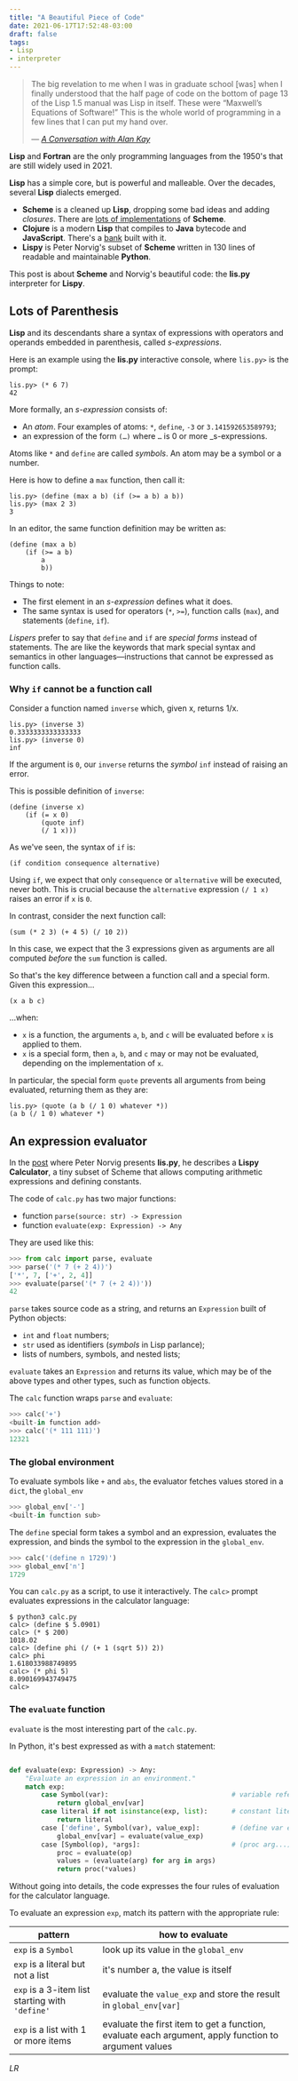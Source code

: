 ```yaml
---
title: "A Beautiful Piece of Code"
date: 2021-06-17T17:52:48-03:00
draft: false
tags:
- Lisp
- interpreter
---
```


> The big revelation to me when I was in graduate school [was] when I finally understood that the half page of code on the bottom of page 13 of the Lisp 1.5 manual was Lisp in itself. These were “Maxwell’s Equations of Software!” This is the whole world of programming in a few lines that I can put my hand over.
>
> — [_A Conversation with Alan Kay_](https://queue.acm.org/detail.cfm?id=1039523)


**Lisp** and **Fortran** are the only programming languages from the 1950's that are still widely used in 2021. 

**Lisp** has a simple core, but is powerful and malleable. Over the decades, several **Lisp** dialects emerged.

* **Scheme** is a cleaned up **Lisp**, dropping some bad ideas and adding _closures_. There are [lots of implementations](http://community.schemewiki.org/?scheme-faq-standards#implementations) of **Scheme**.
* **Clojure** is a modern **Lisp** that compiles to **Java** bytecode and **JavaScript**. There's a [bank](https://building.nubank.com.br/working-with-clojure-at-nubank/) built with it.
* **Lispy** is Peter Norvig's subset of **Scheme** written in 130 lines of readable and maintainable **Python**.

This post is about **Scheme** and Norvig's beautiful code: the **lis.py** interpreter for **Lispy**.

## Lots of Parenthesis

**Lisp** and its descendants share a syntax of expressions with operators and operands
embedded in parenthesis, called _s-expressions_.

Here is an example using the **lis.py** interactive console, where `lis.py>` is the prompt:

```
lis.py> (* 6 7)
42
```

More formally, an _s-expression_ consists of:

* An _atom_. Four examples of atoms: `*`, `define`, `-3` or `3.141592653589793`;
* an expression of the form `(…)` where `…` is 0 or more _s-expressions.

Atoms like `*` and `define` are called _symbols_.
An atom may be a symbol or a number.

Here is how to define a `max` function, then call it:

```
lis.py> (define (max a b) (if (>= a b) a b))
lis.py> (max 2 3)
3
```

In an editor, the same function definition may be written as:

```
(define (max a b)
    (if (>= a b)
        a
        b))
```

Things to note:

* The first element in an _s-expression_ defines what it does.
* The same syntax is used for operators (`*`, `>=`), function calls (`max`), and statements (`define`, `if`).

_Lispers_ prefer to say that `define` and `if` are _special forms_ instead of statements.
The are like the keywords that mark special syntax and semantics in other
languages—instructions that cannot be expressed as function calls.


### Why `if` cannot be a function call

Consider a function named `inverse` which, given x, returns 1/x.

```
lis.py> (inverse 3)
0.3333333333333333
lis.py> (inverse 0)
inf
```

If the argument is `0`, our `inverse` returns the _symbol_ `inf` instead of raising an error.

This is possible definition of `inverse`:


```
(define (inverse x)
    (if (= x 0)
        (quote inf)
        (/ 1 x)))
```

As we've seen, the syntax of `if` is:

```
(if condition consequence alternative)
```

Using `if`, we expect that only `consequence` or `alternative` will be executed, never both.
This is crucial because the `alternative` expression `(/ 1 x)` raises an error if `x` is `0`.

In contrast, consider the next function call:

```
(sum (* 2 3) (+ 4 5) (/ 10 2))
```

In this case, we expect that the 3 expressions given as arguments are all computed _before_ the `sum` function is called.

So that's the key difference between a function call and a special form.
Given this expression...

```(x a b c)```

...when:

* `x` is a function, the arguments `a`, `b`, and `c` will be evaluated before `x` is applied to them.
* `x` is a special form, then `a`, `b`, and `c` may or may not be evaluated, depending on the implementation of `x`. 

In particular, the special form `quote` prevents all arguments from being evaluated, returning them as they are:

```
lis.py> (quote (a b (/ 1 0) whatever *))
(a b (/ 1 0) whatever *)
```

## An expression evaluator

In the [post](https://norvig.com/lispy.html) where Peter Norvig presents **lis.py**,
he describes a **Lispy Calculator**, a tiny subset of Scheme
that allows computing arithmetic expressions and defining constants.

The code of `calc.py` has two major functions: 

* function `parse(source: str) -> Expression`
* function `evaluate(exp: Expression) -> Any`

They are used like this:

```python
>>> from calc import parse, evaluate
>>> parse('(* 7 (+ 2 4))')
['*', 7, ['+', 2, 4]]
>>> evaluate(parse('(* 7 (+ 2 4))'))
42
```

`parse` takes source code as a string, and returns an `Expression`
built of Python objects:

* `int` and `float` numbers;
* `str` used as identifiers (_symbols_ in Lisp parlance);
* lists of numbers, symbols, and nested lists;

`evaluate` takes an `Expression` and returns its value,
which may be of the above types and other types,
such as function objects.

The `calc` function wraps `parse` and `evaluate`:

```python
>>> calc('+')
<built-in function add>
>>> calc('(* 111 111)')
12321
```

### The global environment

To evaluate symbols like `+` and `abs`,
the evaluator fetches values stored in 
a `dict`, the `global_env`

```python
>>> global_env['-']
<built-in function sub>
```

The `define` special form takes a symbol and
an expression, evaluates the expression, and
binds the symbol to the expression in the
`global_env`.

```python
>>> calc('(define n 1729)')
>>> global_env['n']
1729
```

You can `calc.py` as a script, to use it interactively.
The `calc>` prompt evaluates expressions in the calculator language:

```
$ python3 calc.py 
calc> (define $ 5.0901)
calc> (* $ 200)
1018.02
calc> (define phi (/ (+ 1 (sqrt 5)) 2)) 
calc> phi
1.618033988749895
calc> (* phi 5)
8.090169943749475
calc> 

```

### The `evaluate` function

`evaluate` is the most interesting part of the `calc.py`.

In Python, it's best expressed as with a `match` statement:

```python

def evaluate(exp: Expression) -> Any:
    "Evaluate an expression in an environment."
    match exp:
        case Symbol(var):                               # variable reference
            return global_env[var]
        case literal if not isinstance(exp, list):      # constant literal
            return literal
        case ['define', Symbol(var), value_exp]:        # (define var exp)
            global_env[var] = evaluate(value_exp)
        case [Symbol(op), *args]:                       # (proc arg...)
            proc = evaluate(op)
            values = (evaluate(arg) for arg in args)
            return proc(*values)
```

Without going into details, the code expresses the four rules
of evaluation for the calculator language.

To evaluate an expression `exp`, match its pattern with the appropriate rule:


| pattern                                         | how to evaluate                   |
|-------------------------------------------------|-----------------------------------|
| `exp` is a `Symbol`                             | look up its value in the `global_env` |
| `exp` is a literal but not a list               | it's number a, the value is itself |
| `exp` is a 3-item list starting with `'define'` | evaluate the `value_exp` and store the result in `global_env[var]`|
| `exp` is a list with 1 or more items            | evaluate the first item to get a function, evaluate each argument, apply function to argument values |







_LR_